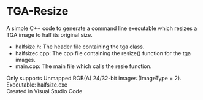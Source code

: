 # TGA-Resize
A simple C++ code to generate a command line executable which resizes a TGA image to half its original size. 
- halfsize.h: The header file containing the tga class.
- halfsizec.cpp: The cpp file containing the resize() function for the tga images.
- main.cpp: The main file which calls the resie function.

Only supports Unmapped RGB(A) 24/32-bit images (ImageType = 2). <br/>
Executable: halfsize.exe  
Created in Visual Studio Code

